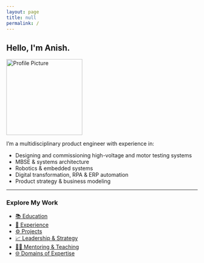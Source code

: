```yaml
---
layout: page
title: null
permalink: /
---
```


## Hello, I'm Anish.
<img src="https://anikulkarn.github.io/portfolio/assets/img/anish_dp.jpg" alt="Profile Picture" width="200"/>

I’m a multidisciplinary product engineer with experience in:

- Designing and commissioning high-voltage and motor testing systems
- MBSE & systems architecture
- Robotics & embedded systems
- Digital transformation, RPA & ERP automation
- Product strategy & business modeling

---

### Explore My Work

- [📚 Education](education)
- [💼 Experience](experience)
- [⚙️ Projects](projects)
- [📈 Leadership & Strategy](leadership)
- [🧑‍🏫 Mentoring & Teaching](mentoring)
- [🌐 Domains of Expertise](domains)
